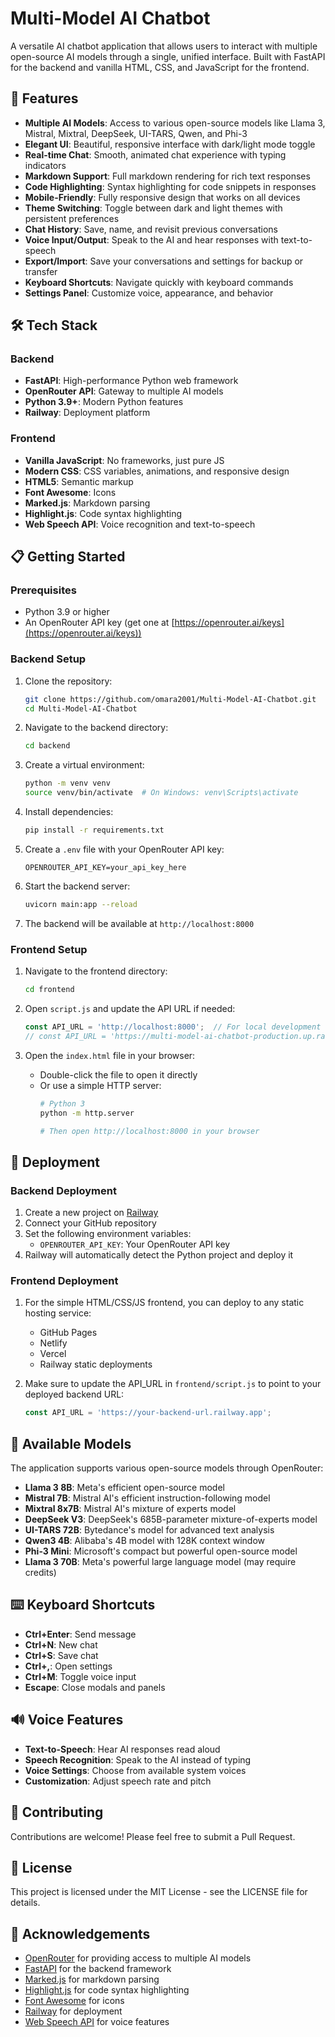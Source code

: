 # Multi-Model AI Chatbot

A versatile AI chatbot application that allows users to interact with multiple open-source AI models through a single, unified interface. Built with FastAPI for the backend and vanilla HTML, CSS, and JavaScript for the frontend.

## 🌟 Features

- **Multiple AI Models**: Access to various open-source models like Llama 3, Mistral, Mixtral, DeepSeek, UI-TARS, Qwen, and Phi-3
- **Elegant UI**: Beautiful, responsive interface with dark/light mode toggle
- **Real-time Chat**: Smooth, animated chat experience with typing indicators
- **Markdown Support**: Full markdown rendering for rich text responses
- **Code Highlighting**: Syntax highlighting for code snippets in responses
- **Mobile-Friendly**: Fully responsive design that works on all devices
- **Theme Switching**: Toggle between dark and light themes with persistent preferences
- **Chat History**: Save, name, and revisit previous conversations
- **Voice Input/Output**: Speak to the AI and hear responses with text-to-speech
- **Export/Import**: Save your conversations and settings for backup or transfer
- **Keyboard Shortcuts**: Navigate quickly with keyboard commands
- **Settings Panel**: Customize voice, appearance, and behavior

## 🛠️ Tech Stack

### Backend
- **FastAPI**: High-performance Python web framework
- **OpenRouter API**: Gateway to multiple AI models
- **Python 3.9+**: Modern Python features
- **Railway**: Deployment platform

### Frontend
- **Vanilla JavaScript**: No frameworks, just pure JS
- **Modern CSS**: CSS variables, animations, and responsive design
- **HTML5**: Semantic markup
- **Font Awesome**: Icons
- **Marked.js**: Markdown parsing
- **Highlight.js**: Code syntax highlighting
- **Web Speech API**: Voice recognition and text-to-speech

## 📋 Getting Started

### Prerequisites

- Python 3.9 or higher
- An OpenRouter API key (get one at [https://openrouter.ai/keys](https://openrouter.ai/keys))

### Backend Setup

1. Clone the repository:
   ```bash
   git clone https://github.com/omara2001/Multi-Model-AI-Chatbot.git
   cd Multi-Model-AI-Chatbot
   ```

2. Navigate to the backend directory:
   ```bash
   cd backend
   ```

3. Create a virtual environment:
   ```bash
   python -m venv venv
   source venv/bin/activate  # On Windows: venv\Scripts\activate
   ```

4. Install dependencies:
   ```bash
   pip install -r requirements.txt
   ```

5. Create a `.env` file with your OpenRouter API key:
   ```
   OPENROUTER_API_KEY=your_api_key_here
   ```

6. Start the backend server:
   ```bash
   uvicorn main:app --reload
   ```

7. The backend will be available at `http://localhost:8000`

### Frontend Setup

1. Navigate to the frontend directory:
   ```bash
   cd frontend
   ```

2. Open `script.js` and update the API URL if needed:
   ```javascript
   const API_URL = 'http://localhost:8000';  // For local development
   // const API_URL = 'https://multi-model-ai-chatbot-production.up.railway.app';  // For production
   ```

3. Open the `index.html` file in your browser:
   - Double-click the file to open it directly
   - Or use a simple HTTP server:
     ```bash
     # Python 3
     python -m http.server
     
     # Then open http://localhost:8000 in your browser
     ```

## 🚢 Deployment

### Backend Deployment

1. Create a new project on [Railway](https://railway.app/)
2. Connect your GitHub repository
3. Set the following environment variables:
   - `OPENROUTER_API_KEY`: Your OpenRouter API key
4. Railway will automatically detect the Python project and deploy it

### Frontend Deployment

1. For the simple HTML/CSS/JS frontend, you can deploy to any static hosting service:
   - GitHub Pages
   - Netlify
   - Vercel
   - Railway static deployments

2. Make sure to update the API_URL in `frontend/script.js` to point to your deployed backend URL:
   ```javascript
   const API_URL = 'https://your-backend-url.railway.app';
   ```

## 🧠 Available Models

The application supports various open-source models through OpenRouter:

- **Llama 3 8B**: Meta's efficient open-source model
- **Mistral 7B**: Mistral AI's efficient instruction-following model
- **Mixtral 8x7B**: Mistral AI's mixture of experts model
- **DeepSeek V3**: DeepSeek's 685B-parameter mixture-of-experts model
- **UI-TARS 72B**: Bytedance's model for advanced text analysis
- **Qwen3 4B**: Alibaba's 4B model with 128K context window
- **Phi-3 Mini**: Microsoft's compact but powerful open-source model
- **Llama 3 70B**: Meta's powerful large language model (may require credits)

## ⌨️ Keyboard Shortcuts

- **Ctrl+Enter**: Send message
- **Ctrl+N**: New chat
- **Ctrl+S**: Save chat
- **Ctrl+,**: Open settings
- **Ctrl+M**: Toggle voice input
- **Escape**: Close modals and panels

## 🔊 Voice Features

- **Text-to-Speech**: Hear AI responses read aloud
- **Speech Recognition**: Speak to the AI instead of typing
- **Voice Settings**: Choose from available system voices
- **Customization**: Adjust speech rate and pitch

## 🤝 Contributing

Contributions are welcome! Please feel free to submit a Pull Request.

## 📄 License

This project is licensed under the MIT License - see the LICENSE file for details.

## 🙏 Acknowledgements

- [OpenRouter](https://openrouter.ai/) for providing access to multiple AI models
- [FastAPI](https://fastapi.tiangolo.com/) for the backend framework
- [Marked.js](https://marked.js.org/) for markdown parsing
- [Highlight.js](https://highlightjs.org/) for code syntax highlighting
- [Font Awesome](https://fontawesome.com/) for icons
- [Railway](https://railway.app/) for deployment
- [Web Speech API](https://developer.mozilla.org/en-US/docs/Web/API/Web_Speech_API) for voice features

